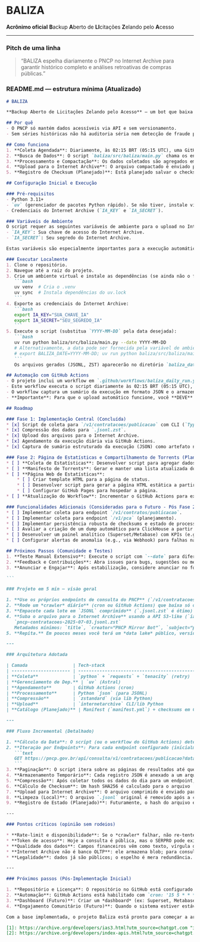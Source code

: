 # BALIZA

**Acrônimo oficial**
**B**ackup **A**berto de **LI**citações **Z**elando pelo **A**cesso

---

### Pitch de uma linha

> “BALIZA espelha diariamente o PNCP no Internet Archive para garantir histórico completo e análises retroativas de compras públicas.”

### README.md — estrutura mínima (Atualizado)

````markdown
# BALIZA

**Backup Aberto de Licitações Zelando pelo Acesso** — um bot que baixa o delta diário do PNCP e envia para o Internet Archive em JSONL compactado.

## Por quê
- O PNCP só mantém dados acessíveis via API e sem versionamento.
- Sem séries históricas não há auditoria séria nem detecção de fraude por padrão.

## Como funciona
1. **Coleta Agendada**: Diariamente, às 02:15 BRT (05:15 UTC), uma GitHub Action é acionada.
2. **Busca de Dados**: O script `baliza/src/baliza/main.py` chama os endpoints da API do PNCP (inicialmente `/v1/contratacoes/publicacao`, com planos de expansão para outros como `/v1/contratos/publicacao`, `/v1/pca`). Ele filtra os dados para o dia anterior (`dataInicial=dataFinal=ontem`).
3. **Processamento e Compactação**: Os dados coletados são agregados em um arquivo `pncp-<tipo>-YYYY-MM-DD.jsonl.zst` (JSONL compactado com Zstandard).
4. **Upload para o Internet Archive**: O arquivo compactado é enviado para o Internet Archive usando a API S3-like do IA. O identificador do item é no formato `pncp-<tipo>-YYYY-MM-DD`.
5. **Registro de Checksum (Planejado)**: Está planejado salvar o checksum SHA256 dos arquivos processados (ex: em um `state/processed.csv`) para evitar duplicidade e facilitar o rastreamento. Esta funcionalidade ainda não está implementada no script principal.

## Configuração Inicial e Execução

### Pré-requisitos
- Python 3.11+
- `uv` (gerenciador de pacotes Python rápido). Se não tiver, instale via `curl -LsSf https://astral.sh/uv/install.sh | sh`.
- Credenciais do Internet Archive (`IA_KEY` e `IA_SECRET`).

### Variáveis de Ambiente
O script requer as seguintes variáveis de ambiente para o upload no Internet Archive:
- `IA_KEY`: Sua chave de acesso do Internet Archive.
- `IA_SECRET`: Seu segredo do Internet Archive.

Estas variáveis são especialmente importantes para a execução automática via GitHub Actions, onde devem ser configuradas como "Secrets" do repositório.

### Executar Localmente
1. Clone o repositório.
2. Navegue até a raiz do projeto.
3. Crie um ambiente virtual e instale as dependências (se ainda não o fez):
   ```bash
   uv venv  # Cria o .venv
   uv sync  # Instala dependências do uv.lock
   ```
4. Exporte as credenciais do Internet Archive:
   ```bash
   export IA_KEY="SUA_CHAVE_IA"
   export IA_SECRET="SEU_SEGREDO_IA"
   ```
5. Execute o script (substitua `YYYY-MM-DD` pela data desejada):
   ```bash
   uv run python baliza/src/baliza/main.py --date YYYY-MM-DD
   # Alternativamente, a data pode ser fornecida pela variável de ambiente BALIZA_DATE
   # export BALIZA_DATE=YYYY-MM-DD; uv run python baliza/src/baliza/main.py
   ```
   Os arquivos gerados (JSONL, ZST) aparecerão no diretório `baliza_data/` na raiz do projeto.

## Automação com GitHub Actions
- O projeto inclui um workflow em `.github/workflows/baliza_daily_run.yml`.
- Este workflow executa o script diariamente às 02:15 BRT (05:15 UTC), utilizando a variável de ambiente `BALIZA_DATE`.
- O workflow captura um sumário da execução em formato JSON e o armazena como um artefato do GitHub Actions para referência e depuração.
- **Importante**: Para que o upload automático funcione, você **DEVE** configurar `IA_KEY` e `IA_SECRET` como "Secrets" nas configurações do seu repositório GitHub (Settings > Secrets and variables > Actions).

## Roadmap

### Fase 1: Implementação Central (Concluída)
* [x] Script de coleta para `/v1/contratacoes/publicacao` com CLI (`Typer`).
* [x] Compressão dos dados para `.jsonl.zst`.
* [x] Upload dos arquivos para o Internet Archive.
* [x] Agendamento da execução diária via GitHub Actions.
* [x] Captura de sumário estruturado da execução (JSON) como artefato no GitHub Actions.

### Fase 2: Página de Estatísticas e Compartilhamento de Torrents (Planejado)
* [ ] **Coleta de Estatísticas**: Desenvolver script para agregar dados das execuções diárias (e.g., itens coletados, status, links IA).
* [ ] **Manifesto de Torrents**: Gerar e manter uma lista atualizada dos links `.torrent` para os itens arquivados no Internet Archive.
* [ ] **Página Web de Estatísticas**:
    * [ ] Criar template HTML para a página de status.
    * [ ] Desenvolver script para gerar a página HTML estática a partir dos dados de estatísticas e torrents.
    * [ ] Configurar GitHub Pages para hospedar a página.
* [ ] **Atualização do Workflow**: Incrementar o GitHub Actions para executar os scripts de coleta de estatísticas, geração de manifesto de torrents e da página web, e fazer commit dos artefatos atualizados.

### Funcionalidades Adicionais (Consideradas para o Futuro - Pós Fase 2)
* [ ] Implementar coleta para endpoint `/v1/contratos/publicacao`.
* [ ] Implementar coleta para endpoint `/v1/pca` (planejamento).
* [ ] Implementar persistência robusta de checksums e estado de processamento (e.g., `state/processed.csv`) para evitar reprocessamento e duplicatas de forma mais granular.
* [ ] Avaliar a criação de um dump automático para ClickHouse a partir dos dados no Internet Archive.
* [ ] Desenvolver um painel analítico (Superset/Metabase) com KPIs (e.g., sobrepreço) utilizando os dados coletados.
* [ ] Configurar alertas de anomalia (e.g., via Webhook) para falhas na coleta ou problemas nos dados.

## Próximos Passos (Comunidade e Testes)
1. **Teste Manual Extensivo**: Execute o script com `--date` para diferentes dias passados para garantir a robustez do hash, da coleta e do upload.
2. **Feedback e Contribuições**: Abra issues para bugs, sugestões ou melhorias. Contribuições via Pull Requests são bem-vindas!
3. **Anunciar e Engajar**: Após estabilização, considere anunciar no fórum Dados Abertos BR e convidar a comunidade para auditar os dados e o processo.

```

### Projeto em 5 min — visão geral

1. **Use os próprios endpoints de consulta do PNCP** (`/v1/contratacoes/publicacao`, `/v1/contratos/publicacao`, `/v1/pca`, etc.), que já aceitam filtros por intervalo de datas, paginação (`pagina`, `tamanhoPagina ≤ 500`) e devolvem JSON padronizado.&#x20;
2. **Rode um *crawler* diário** (cron ou GitHub Actions) que baixa só o delta do dia anterior. Não invente “varredura completa” — é lento, caro e sujeito a time-out.
3. **Empacote cada lote em `JSONL` comprimido** (`.jsonl.zst` é ótimo) e gere um manifesto SHA-256 para deduplicar depois.
4. **Suba o arquivo para o Internet Archive** usando a API S3-like (`ias3`) com nome estável, ex.:
   `pncp-contratacoes-2025-07-03.jsonl.zst`
   Metadados mínimos: `title`, `creator=“PNCP Mirror Bot”`, `subject=“public procurement Brazil”`. ([archive.org][1], [archive.org][2])
5. **Repita.** Em poucos meses você terá um *data lake* público, versionado e historicamente completo para qualquer análise contábil, *benchmarking* de preços, *red-flag analytics*, etc.

---

### Arquitetura Adotada

| Camada                 | Tech-stack                                     | Por quê                                                      |
| ---------------------- | ---------------------------------------------- | ------------------------------------------------------------ |
| **Coleta**             | `python` + `requests` + `tenacity` (retry)     | Leve, controlado, fácil de debugar                           |
| **Gerenciamento de Dep.** | `uv` (Astral)                                  | Rápido, moderno, compatível com `pyproject.toml`             |
| **Agendamento**        | GitHub Actions (cron)                          | Integrado ao repositório, gratuito para projetos open source   |
| **Processamento**      | Python `json` (para JSONL)                     | Simples e direto para conversão em JSONL                     |
| **Compressão**         | `zstandard` (via lib Python)                   | Excelente taxa de compressão e velocidade                    |
| **Upload**             | `internetarchive` CLI/lib Python               | Biblioteca oficial para interagir com o Internet Archive     |
| **Catálogo (Planejado)** | Manifest (`manifest.yml`) + checksums em CSV   | Garante integridade, evita duplicatas (ainda não implementado) |

---

### Fluxo Incremental (Detalhado)

1. **Cálculo da Data**: O script (ou o workflow do GitHub Actions) determina a data "ontem" (fuso horário de Brasília, UTC-3).
2. **Iteração por Endpoints**: Para cada endpoint configurado (inicialmente, apenas `contratacoes`):
   ```text
   GET https://pncp.gov.br/api/consulta/v1/contratacoes/publicacao?dataInicial=YYYY-MM-DD&dataFinal=YYYY-MM-DD&pagina=1&tamanhoPagina=500
   ```
3. **Paginação**: O script itera sobre as páginas de resultados até que `paginaAtual` seja maior ou igual a `totalPaginas` retornado pela API. Cada página pode conter até 500 registros.
4. **Armazenamento Temporário**: Cada registro JSON é anexado a um arquivo `.jsonl` local.
5. **Compressão**: Após coletar todos os dados do dia para um endpoint, o arquivo `.jsonl` é comprimido usando Zstandard, resultando em um arquivo `.jsonl.zst`.
6. **Cálculo de Checksum**: Um hash SHA256 é calculado para o arquivo `.jsonl.zst`.
7. **Upload para Internet Archive**: O arquivo comprimido é enviado para o Internet Archive, e o checksum SHA256 é incluído nos metadados.
8. **Limpeza (Local)**: O arquivo `.jsonl` original é removido após a compressão e tentativa de upload. O arquivo `.jsonl.zst` permanece localmente no diretório `baliza_data/`.
9. **Registro de Estado (Planejado)**: Futuramente, o hash do arquivo e o status do upload serão gravados para evitar reprocessamento e permitir o rastreamento.

---

### Pontos críticos (opinião sem rodeios)

* **Rate-limit e disponibilidade**: Se o *crawler* falhar, não re-tente infinito — o PNCP derruba conexões longas.
* **Token de acesso**: Hoje a consulta é pública, mas o SERPRO pode exigir API-key amanhã; prepare var env.
* **Qualidade dos dados**: Campos financeiros vêm como texto, vírgula decimal e zeros mágicos (0 = sigilo). Não confie neles sem *post-processing*.&#x20;
* **Internet Archive não é banco OLTP**: ele armazena blob; para consultas SQL use BigQuery, ClickHouse ou DuckDB apontando para seus `JSONL`.
* **Legalidade**: dados já são públicos; o espelho é mera redundância. Mas inclua aviso de responsabilidade (“*dados brutos, sem garantias*”).

---

### Próximos passos (Pós-Implementação Inicial)

1. **Repositório e Licença**: O repositório no GitHub está configurado com Licença MIT e este README atualizado. (Feito!)
2. **Automação**: GitHub Actions está habilitado com `cron: '15 5 * * *'` (02:15 BRT / 05:15 UTC) para execução diária. (Feito!)
3. **Dashboard (Futuro)**: Criar um *dashboard* (ex: Superset, Metabase) que consuma os dados dos arquivos `.jsonl.zst` diretamente do Internet Archive (possivelmente via HTTPFS ou similar).
4. **Engajamento Comunitário (Futuro)**: Quando o sistema estiver estável e com um volume razoável de dados arquivados, anunciar no fórum **Dados Abertos BR** para atrair colaboradores, auditores e usuários.

Com a base implementada, o projeto Baliza está pronto para começar a arquivar os dados e evoluir com as funcionalidades planejadas no Roadmap.

[1]: https://archive.org/developers/ias3.html?utm_source=chatgpt.com "ias3 Internet archive S3-like API"
[2]: https://archive.org/developers/index-apis.html?utm_source=chatgpt.com "Tools and APIs — Internet Archive Developer Portal"
